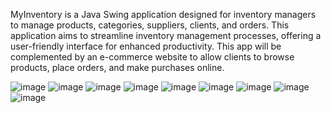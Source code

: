 MyInventory is a Java Swing application designed for inventory managers to manage products, categories, suppliers, clients, and orders. This application aims to streamline inventory management processes, offering a user-friendly interface for enhanced productivity.
This app will be complemented by an e-commerce website to allow clients to browse products, place orders, and make purchases online.



![image](https://github.com/aminagr/Warehouse_3/assets/36279270/35f3bab3-a60f-42db-a984-ac8a835fe249)
![image](https://github.com/aminagr/Warehouse_3/assets/36279270/0ad5b93b-d354-4cec-8d8c-bec417997a4c)
![image](https://github.com/aminagr/Warehouse_3/assets/36279270/d1b55353-e80d-44d5-a75a-f08a2ef17161)
![image](https://github.com/aminagr/Warehouse_3/assets/36279270/e7506938-3702-48ee-833b-6d22ca5ce150)
![image](https://github.com/aminagr/Warehouse_3/assets/36279270/37e5f4a9-1b60-4dbc-95d2-bb59cca120bd)
![image](https://github.com/aminagr/Warehouse_3/assets/36279270/a806ea9a-9fad-4af5-92ef-49f41e81c339)
![image](https://github.com/aminagr/Warehouse_3/assets/36279270/3d263fd6-414e-4b9e-89d8-34c50da1a936)
![image](https://github.com/aminagr/Warehouse_3/assets/36279270/56046eb0-15c0-4c95-a188-ae9c64308953)
![image](https://github.com/aminagr/Warehouse_3/assets/36279270/9d2400da-58a1-4fa6-a671-f5630c5b63ee)





